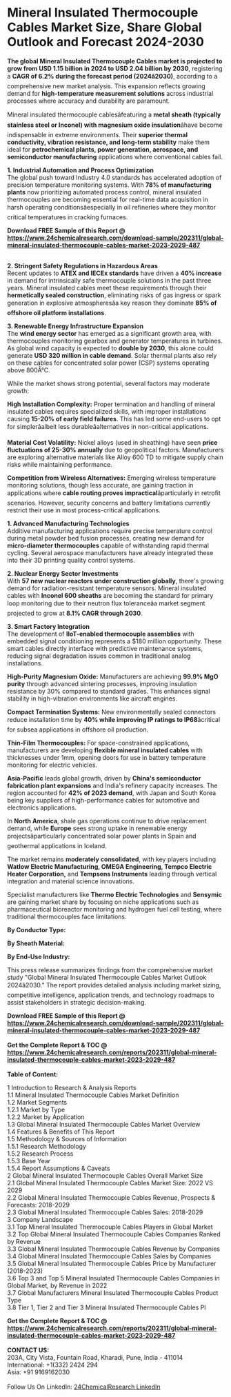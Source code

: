 <h1>Mineral Insulated Thermocouple Cables Market Size, Share Global Outlook and Forecast 2024-2030</h1><p><strong>The global Mineral Insulated Thermocouple Cables market is projected to grow from USD 1.15 billion in 2024 to USD 2.04 billion by 2030</strong>, registering a <strong>CAGR of 6.2% during the forecast period (2024â2030)</strong>, according to a comprehensive new market analysis. This expansion reflects growing demand for <strong>high-temperature measurement solutions</strong> across industrial processes where accuracy and durability are paramount.</p><p>Mineral insulated thermocouple cablesâfeaturing a <strong>metal sheath (typically stainless steel or Inconel) with magnesium oxide insulation</strong>âhave become indispensable in extreme environments. Their <strong>superior thermal conductivity, vibration resistance, and long-term stability</strong> make them ideal for <strong>petrochemical plants, power generation, aerospace, and semiconductor manufacturing</strong> applications where conventional cables fail.</p><p><strong>1. Industrial Automation and Process Optimization</strong><br>
The global push toward Industry 4.0 standards has accelerated adoption of precision temperature monitoring systems. With <strong>78% of manufacturing plants</strong> now prioritizing automated process control, mineral insulated thermocouples are becoming essential for real-time data acquisition in harsh operating conditionsâespecially in oil refineries where they monitor critical temperatures in cracking furnaces.</p><div><b>Download FREE Sample of this Report @ 
            <a href="https://www.24chemicalresearch.com/download-sample/202311/global-mineral-insulated-thermocouple-cables-market-2023-2029-487">
            https://www.24chemicalresearch.com/download-sample/202311/global-mineral-insulated-thermocouple-cables-market-2023-2029-487</a></b></div><br><p><strong>2. Stringent Safety Regulations in Hazardous Areas</strong><br>
Recent updates to <strong>ATEX and IECEx standards</strong> have driven a <strong>40% increase</strong> in demand for intrinsically safe thermocouple solutions in the past three years. Mineral insulated cables meet these requirements through their <strong>hermetically sealed construction</strong>, eliminating risks of gas ingress or spark generation in explosive atmospheresâa key reason they dominate <strong>85% of offshore oil platform installations</strong>.</p><p><strong>3. Renewable Energy Infrastructure Expansion</strong><br>
The <strong>wind energy sector</strong> has emerged as a significant growth area, with thermocouples monitoring gearbox and generator temperatures in turbines. As global wind capacity is expected to <strong>double by 2030</strong>, this alone could generate <strong>USD 320 million in cable demand</strong>. Solar thermal plants also rely on these cables for concentrated solar power (CSP) systems operating above 800Â°C.</p><p>While the market shows strong potential, several factors may moderate growth:</p><p><strong>High Installation Complexity:</strong> Proper termination and handling of mineral insulated cables requires specialized skills, with improper installations causing <strong>15-20% of early field failures</strong>. This has led some end-users to opt for simplerâalbeit less durableâalternatives in non-critical applications.</p><p><strong>Material Cost Volatility:</strong> Nickel alloys (used in sheathing) have seen <strong>price fluctuations of 25-30% annually</strong> due to geopolitical factors. Manufacturers are exploring alternative materials like Alloy 600 TD to mitigate supply chain risks while maintaining performance.</p><p><strong>Competition from Wireless Alternatives:</strong> Emerging wireless temperature monitoring solutions, though less accurate, are gaining traction in applications where <strong>cable routing proves impractical</strong>âparticularly in retrofit scenarios. However, security concerns and battery limitations currently restrict their use in most process-critical applications.</p><p><strong>1. Advanced Manufacturing Technologies</strong><br>
Additive manufacturing applications require precise temperature control during metal powder bed fusion processes, creating new demand for <strong>micro-diameter thermocouples</strong> capable of withstanding rapid thermal cycling. Several aerospace manufacturers have already integrated these into their 3D printing quality control systems.</p><p><strong>2. Nuclear Energy Sector Investments</strong><br>
With <strong>57 new nuclear reactors under construction globally</strong>, there's growing demand for radiation-resistant temperature sensors. Mineral insulated cables with <strong>Inconel 600 sheaths</strong> are becoming the standard for primary loop monitoring due to their neutron flux toleranceâa market segment projected to grow at <strong>8.1% CAGR through 2030</strong>.</p><p><strong>3. Smart Factory Integration</strong><br>
The development of <strong>IIoT-enabled thermocouple assemblies</strong> with embedded signal conditioning represents a $180 million opportunity. These smart cables directly interface with predictive maintenance systems, reducing signal degradation issues common in traditional analog installations.</p><p><strong>High-Purity Magnesium Oxide:</strong> Manufacturers are achieving <strong>99.9% MgO purity</strong> through advanced sintering processes, improving insulation resistance by 30% compared to standard grades. This enhances signal stability in high-vibration environments like aircraft engines.</p><p><strong>Compact Termination Systems:</strong> New environmentally sealed connectors reduce installation time by <strong>40% while improving IP ratings to IP68</strong>âcritical for subsea applications in offshore oil production.</p><p><strong>Thin-Film Thermocouples:</strong> For space-constrained applications, manufacturers are developing <strong>flexible mineral insulated cables</strong> with thicknesses under 1mm, opening doors for use in battery temperature monitoring for electric vehicles.</p><p><strong>Asia-Pacific</strong> leads global growth, driven by <strong>China's semiconductor fabrication plant expansions</strong> and India's refinery capacity increases. The region accounted for <strong>42% of 2023 demand</strong>, with Japan and South Korea being key suppliers of high-performance cables for automotive and electronics applications.</p><p>In <strong>North America</strong>, shale gas operations continue to drive replacement demand, while <strong>Europe</strong> sees strong uptake in renewable energy projectsâparticularly concentrated solar power plants in Spain and geothermal applications in Iceland.</p><p>The market remains <strong>moderately consolidated</strong>, with key players including <strong>Watlow Electric Manufacturing, OMEGA Engineering, Tempco Electric Heater Corporation,</strong> and <strong>Tempsens Instruments</strong> leading through vertical integration and material science innovations.</p><p>Specialist manufacturers like <strong>Thermo Electric Technologies</strong> and <strong>Sensymic</strong> are gaining market share by focusing on niche applications such as pharmaceutical bioreactor monitoring and hydrogen fuel cell testing, where traditional thermocouples face limitations.</p><p><strong>By Conductor Type:</strong></p><p><strong>By Sheath Material:</strong></p><p><strong>By End-Use Industry:</strong></p><p>This press release summarizes findings from the comprehensive market study "Global Mineral Insulated Thermocouple Cables Market Outlook 2024â2030." The report provides detailed analysis including market sizing, competitive intelligence, application trends, and technology roadmaps to assist stakeholders in strategic decision-making.</p><div><b>Download FREE Sample of this Report @ 
            <a href="https://www.24chemicalresearch.com/download-sample/202311/global-mineral-insulated-thermocouple-cables-market-2023-2029-487">
            https://www.24chemicalresearch.com/download-sample/202311/global-mineral-insulated-thermocouple-cables-market-2023-2029-487</a></b></div><br><div><b>Get the Complete Report & TOC @ 
            <a href="https://www.24chemicalresearch.com/reports/202311/global-mineral-insulated-thermocouple-cables-market-2023-2029-487">
            https://www.24chemicalresearch.com/reports/202311/global-mineral-insulated-thermocouple-cables-market-2023-2029-487</a></b></div><br>
            <b>Table of Content:</b><p>1 Introduction to Research & Analysis Reports<br />
    1.1 Mineral Insulated Thermocouple Cables Market Definition<br />
    1.2 Market Segments<br />
        1.2.1 Market by Type<br />
        1.2.2 Market by Application<br />
    1.3 Global Mineral Insulated Thermocouple Cables Market Overview<br />
    1.4 Features & Benefits of This Report<br />
    1.5 Methodology & Sources of Information<br />
        1.5.1 Research Methodology<br />
        1.5.2 Research Process<br />
        1.5.3 Base Year<br />
        1.5.4 Report Assumptions & Caveats<br />
2 Global Mineral Insulated Thermocouple Cables Overall Market Size<br />
    2.1 Global Mineral Insulated Thermocouple Cables Market Size: 2022 VS 2029<br />
    2.2 Global Mineral Insulated Thermocouple Cables Revenue, Prospects & Forecasts: 2018-2029<br />
    2.3 Global Mineral Insulated Thermocouple Cables Sales: 2018-2029<br />
3 Company Landscape<br />
    3.1 Top Mineral Insulated Thermocouple Cables Players in Global Market<br />
    3.2 Top Global Mineral Insulated Thermocouple Cables Companies Ranked by Revenue<br />
    3.3 Global Mineral Insulated Thermocouple Cables Revenue by Companies<br />
    3.4 Global Mineral Insulated Thermocouple Cables Sales by Companies<br />
    3.5 Global Mineral Insulated Thermocouple Cables Price by Manufacturer (2018-2023)<br />
    3.6 Top 3 and Top 5 Mineral Insulated Thermocouple Cables Companies in Global Market, by Revenue in 2022<br />
    3.7 Global Manufacturers Mineral Insulated Thermocouple Cables Product Type<br />
    3.8 Tier 1, Tier 2 and Tier 3 Mineral Insulated Thermocouple Cables Pl</p><div><b>Get the Complete Report & TOC @ 
            <a href="https://www.24chemicalresearch.com/reports/202311/global-mineral-insulated-thermocouple-cables-market-2023-2029-487">
            https://www.24chemicalresearch.com/reports/202311/global-mineral-insulated-thermocouple-cables-market-2023-2029-487</a></b></div><br><b>CONTACT US:</b><br>
            203A, City Vista, Fountain Road, Kharadi, Pune, India - 411014<br>
            International: +1(332) 2424 294<br>
            Asia: +91 9169162030 <br><br>
            Follow Us On LinkedIn: <a href="https://www.linkedin.com/company/24chemicalresearch/">24ChemicalResearch LinkedIn</a>